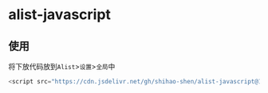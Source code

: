 # alist-javascript

## 使用
将下放代码放到`Alist`>`设置`>`全局`中
```js
<script src="https://cdn.jsdelivr.net/gh/shihao-shen/alist-javascript@1.2/src_replace.js?static_path={static}"  type="text/javaScript"></script>
```

